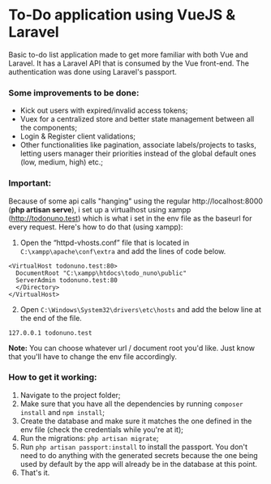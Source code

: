 # To-Do application using VueJS & Laravel

Basic to-do list application made to get more familiar with both Vue and Laravel. It has a Laravel API that is consumed by the Vue front-end. The authentication was done using Laravel's passport.

### Some improvements to be done:

* Kick out users with expired/invalid access tokens;
* Vuex for a centralized store and better state management between all the components;
* Login & Register client validations;
* Other functionalities like pagination, associate labels/projects to tasks, letting users manager their priorities instead of the global default ones (low, medium, high) etc.;

### Important:

Because of some api calls "hanging" using the regular http://localhost:8000 (**php artisan serve**), i set up a virtualhost using xampp (http://todonuno.test) which is what i set in the env file as the baseurl for every request. 
Here's how to do that (using xampp):

1. Open the “httpd-vhosts.conf” file that is located in `C:\xampp\apache\conf\extra` and add the lines of code below.

```
<VirtualHost todonuno.test:80>
  DocumentRoot "C:\xampp\htdocs\todo_nuno\public"
  ServerAdmin todonuno.test:80
  </Directory>
</VirtualHost>
```

2. Open  `C:\Windows\System32\drivers\etc\hosts` and add the below line at the end of the file. 

`127.0.0.1 todonuno.test`

**Note:** You can choose whatever url / document root you'd like. Just know that you'll have to change the env file accordingly.

### How to get it working:

1. Navigate to the project folder;
2. Make sure that you have all the dependencies by running `composer install` and `npm install`;
3. Create the database and make sure it matches the one defined in the env file (check the credentials while you're at it);
4. Run the migrations: `php artisan migrate`;
5. Run `php artisan passport:install` to install the passport. You don't need to do anything with the generated secrets because the one being used by default by the app will already be in the database at this point.
5. That's it.
